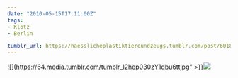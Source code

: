 ```yaml
---
date: "2010-05-15T17:11:00Z"
tags:
- Klotz
- Berlin

tumblr_url: https://haesslicheplastiktiereundzeugs.tumblr.com/post/601899225
---
```

![](https://64.media.tumblr.com/tumblr_l2hep030zY1qbu6ttjpg" >}}![](https://64.media.tumblr.com/tumblr_l2hepiDilO1qbu6tt.jpg)

